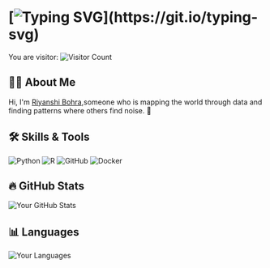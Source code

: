 # [![Typing SVG](https://readme-typing-svg.herokuapp.com?font=Fira+Code&size=18&color=F75C7E&lines=Hello!+Welcome+to+my+GitHub!)](https://git.io/typing-svg)

You are visitor: ![Visitor Count](https://profile-counter.glitch.me/riyanshibohra/count.svg)

## 👩‍💻 About Me
Hi, I'm [Riyanshi Bohra](https://riyanshibohra.github.io/Riyanshi-Bohra/),someone who is mapping the world through data and finding patterns where others find noise. 🌟


## 🛠 Skills & Tools
![Python](https://img.shields.io/badge/Python-3776AB?style=for-the-badge&logo=python&logoColor=white)
![R](https://img.shields.io/badge/R-276DC3?style=for-the-badge&logo=r&logoColor=white)
![GitHub](https://img.shields.io/badge/GitHub-181717?style=for-the-badge&logo=github&logoColor=white)
![Docker](https://img.shields.io/badge/Docker-2496ED?style=for-the-badge&logo=docker&logoColor=white)

## 🔥 GitHub Stats
![Your GitHub Stats](https://github-readme-stats.vercel.app/api?username=riyanshibohra&show_icons=true&theme=radical)

## 📊 Languages
![Your Languages](https://github-readme-stats.vercel.app/api/top-langs/?username=riyanshibohra&layout=compact&theme=radical)
